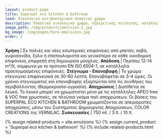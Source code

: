 ```yaml
---
layout: product-page
title: Superpal eco kitchen & bathroom
lead: Οικολογικό αντιβακτηριακό πλαστικό χρώμα
description: Πλαστικό οικολογικό χρώμα, εξαιρετικής ποιότητας, κατάλληλο για εσωτερική χρήση. Με ειδικές αντιβακτηριακές και μυκητοκτόνες ουσίες στη σύνθεσή του, εμποδίζει τη δημιουργία μούχλας και την εμφάνιση βακτηρίων στην επιφάνεια του χρώματος. Ενδείκνυται για εφαρμογή σε χώρους με έντονη υγρασία, υδρατμούς, αλλά και σε χώρους με ανεπαρκή αερισμό ή/και φυσικό φωτισμό, όπως κουζίνες, μπάνια, wc, αποθήκες, υπόγεια, βιομηχανίες τροφίμων, στεγνοκαθαριστήρια, κ.λ.π. Είναι πιστοποιημένο από το Ανώτατο Συμβούλιο Απονομής Οικολογικού Σήματος (ΑΣΑΟΣ) της Ελλάδας, σύμφωνα με τα κριτήρια του Συμβουλίου Απονομής Οικολογικού Σήματος της Ευρωπαϊκής Ενωσης. Η σύνθεση του SUPERPAL ECO KITCHEN & BATHROOM, καθιστά το προϊόν φιλικό στο χρήστη και το περιβάλλον γιατί είναι άοσμο και δεν περιέχει επικίνδυνες ουσίες όπως αμμωνία, βαρέα μέταλλα, αρωματικούς υδρογονάνθρακες, ελεύθερη φορμαλδεϋδη ή αλκυλοφαινολαιθοξυλικές ενώσεις. Διακρίνεται για τη μεγάλη του καλυπτικότητα, την υψηλή του λευκότητα, το θαυμάσιο - ομοιόμορφο άπλωμά του, αλλά και για τις εξαιρετικές αντοχές του στο συχνό πλύσιμο (ΕΝ 13300). Συνδυάζει ευκολία εφαρμογής, γρήγορο στέγνωμα, ισχυρή πρόσφυση, ενώ ταυτόχρονα εμποδίζει την ανάπτυξη της φωτιάς και την εξάπλωση της φλόγας.
image_path: /img/products/emulsion-2.jpg
bg_image: /img/pages/hero-emulsions.jpg
order: 2
---
```


**Χρήση** | Σε παλιές και νέες εσωτερικές επιφάνειες από μπετόν, σοβά, γυψοσανίδα, ξύλο ή σπατουλαριστά και γενικότερα σε κάθε οικοδομική επιφάνεια, επιρρεπή στη δημιουργία μούχλας.
**Απόδοση** | Περίπου 12-14 m²/lt, σύμφωνα με το πρότυπο EN ISO 6504-1, σε κατάλληλα προετοιμασμένες επιφάνειες.
**Στέγνωμα - Επαναβαφή** | Το χρώμα στεγνώνει επιφανειακά σε 30-60 λεπτά. Επαναβάφεται σε 3-4 ώρες. Οι χρόνοι στεγνώματος και επαναβαφής εξαρτώνται από τις συνθήκες του περιβάλλοντος (θερμοκρασία-υγρασία).
**Αποχρώσεις** | Διατίθεται σε λευκό. Το λευκό μπορεί να χρωματιστεί μόνο με τις κατάλληλες APEO free & VOC free χρωστικές, σε πλούσια γκάμα παλ αποχρώσεων. Οι βάσεις του SUPERPAL ECO KITCHEN & BATHROOM χρωματίζονται σε απεριόριστες αποχρώσεις, μέσω του Συστήματος Δημιουργίας Αποχρώσεων, COLOR CREATIONS της VERNILAC.
**Συσκευασίες** | 750 ml. / 3 lt. / 10 lt.

{% assign related-products = site.emulsions %}
{% assign current_product = 'Superpal eco kitchen & bathroom' %}
{% include related-products.html %}